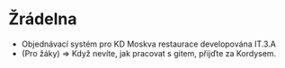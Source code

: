 #  Žrádelna
*  Objednávací systém pro KD Moskva restaurace developována IT.3.A
*  (Pro žáky) => Když nevíte, jak pracovat s gitem, přijďte za Kordysem. 
